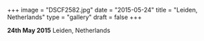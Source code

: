 +++
image = "DSCF2582.jpg"
date = "2015-05-24"
title = "Leiden, Netherlands"
type = "gallery"
draft = false
+++

**24th May 2015** Leiden, Netherlands

